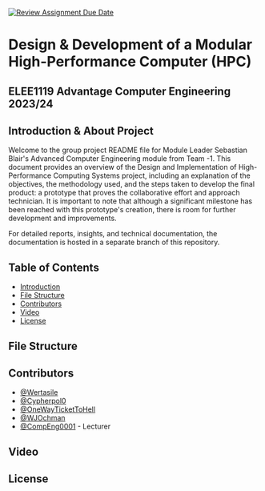 [![Review Assignment Due Date](https://classroom.github.com/assets/deadline-readme-button-24ddc0f5d75046c5622901739e7c5dd533143b0c8e959d652212380cedb1ea36.svg)](https://classroom.github.com/a/vcAhwuzK)
# Design & Development of a Modular High-Performance Computer (HPC)
## ELEE1119 Advantage Computer Engineering 2023/24

## Introduction & About Project
Welcome to the group project README file for Module Leader Sebastian Blair's Advanced Computer Engineering module from Team -1. This document provides an overview of the Design and Implementation of High-Performance Computing Systems project, including an explanation of the objectives, the methodology used, and the steps taken to develop the final product: a prototype that proves the collaborative effort and approach technician. It is important to note that although a significant milestone has been reached with this prototype's creation, there is room for further development and improvements.

For detailed reports, insights, and technical documentation, the documentation is hosted in a separate branch of this repository.

## Table of Contents
- [Introduction](#introduction)
- [File Structure](#file-structure)
- [Contributors](#contributors)
- [Video](#video)
- [License](#license)

## File Structure

## Contributors
- [@Wertasile](https://github.com/Wertasile)
- [@Cypherpol0](https://github.com/Cypherpol0)
- [@OneWayTicketToHell](https://github.com/OneWayTicketToHell)
- [@WJOchman](https://github.com/WJOchman)
- [@CompEng0001](https://github.com/CompEng0001) - Lecturer

## Video

## License
